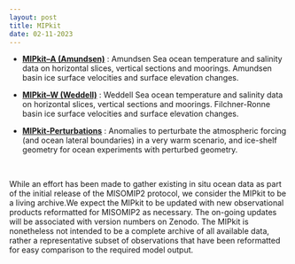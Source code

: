 ```yaml
---
layout: post
title: MIPkit
date: 02-11-2023
---
```


* [**MIPkit–A (Amundsen)**](misomip2_MIPkitA_README.md) : Amundsen Sea ocean temperature and salinity data on horizontal slices, vertical sections and moorings. Amundsen basin ice surface velocities and surface elevation changes.

* [**MIPkit–W (Weddell)**](misomip2_MIPkitW_README.md) : Weddell Sea ocean temperature and salinity data on horizontal slices, vertical sections and moorings. Filchner-Ronne basin ice surface velocities and surface elevation changes.

* [**MIPkit-Perturbations**](misomip2_MIPkit-Perturbations_README.md) : Anomalies to perturbate the atmospheric forcing (and ocean lateral boundaries) in a very warm scenario, and ice-shelf geometry for ocean experiments with perturbed geometry.

<br>

While an effort has been made to gather existing in situ ocean data as part of the initial release of the MISOMIP2 protocol, we consider the MIPkit to be a living archive.We expect the MIPkit to be updated with new observational products reformatted for MISOMIP2 as necessary. The on-going updates will be associated with version numbers on Zenodo. The MIPkit is nonetheless not intended to be a complete archive of all available data, rather a representative subset of observations that have been reformatted for easy comparison to the required model output.
